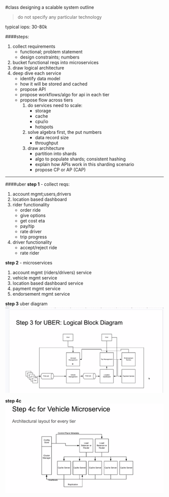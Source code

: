 #class
designing a scalable system outline
>do not specify any particular technology

typical iops: 30-80k

####steps:
1. collect requirements
    * functional; problem statement
    * design constraints; numbers
1. bucket functional reqs into microservices
1. draw logical architecture
1. deep dive each service
    * identify data model
    * how it will be stored and cached
    * propose API
    * propose workflows/algo for api in each tier
    * propose flow across tiers        
        1. do services need to scale: 
            * storage
            * cache
            * cpu/io
            * hotspots
        1. solve algebra first, the put numbers
            * data record size
            * throughput
        1. draw architecture
            * partition into shards
            * algo to populate shards; consistent hashing
            * explain how APIs work in this sharding scenario
            * propose CP or AP (CAP)
<hr>

####uber
__step 1__ - collect reqs:
1. account mgmt;users,drivers
1. location based dashboard
1. rider functionality
    * order ride
    * give options
    * get cost eta
    * pay/tip
    * rate driver
    * trip progress
1. driver functionality
    * accept/reject ride
    * rate rider

__step 2__ - microservices
1. account mgmt (riders/drivers) service
1. vehicle mgmt  service
1. location based dashboard service
1. payment mgmt service
1. endorsement mgmt service

__step 3__ uber diagram
![uber](img/uber-diagram.png)

__step 4c__
![vehcile service](img/vehicle-service.png)

